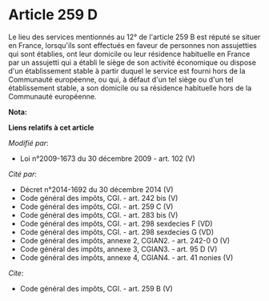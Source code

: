 # Article 259 D

Le lieu des services mentionnés au 12° de l'article 259 B est réputé se situer en France, lorsqu'ils sont effectués en faveur
de personnes non assujetties qui sont établies, ont leur domicile ou leur résidence habituelle en France par un assujetti qui
a établi le siège de son activité économique ou dispose d'un établissement stable à partir duquel le service est fourni hors
de la Communauté européenne, ou qui, à défaut d'un tel siège ou d'un tel établissement stable, a son domicile ou sa résidence
habituelle hors de la Communauté européenne.

**Nota:**



**Liens relatifs à cet article**

_Modifié par_:

  - Loi n°2009-1673 du 30 décembre 2009 - art. 102 (V)

_Cité par_:

  - Décret n°2014-1692 du 30 décembre 2014 (V)
  - Code général des impôts, CGI. - art. 242 bis (V)
  - Code général des impôts, CGI. - art. 259 C (V)
  - Code général des impôts, CGI. - art. 283 bis (V)
  - Code général des impôts, CGI. - art. 298 sexdecies F (VD)
  - Code général des impôts, CGI. - art. 298 sexdecies G (VD)
  - Code général des impôts, annexe 2, CGIAN2. - art. 242-0 O (V)
  - Code général des impôts, annexe 3, CGIAN3. - art. 95 D (V)
  - Code général des impôts, annexe 4, CGIAN4. - art. 41 nonies (V)

_Cite_:

  - Code général des impôts, CGI. - art. 259 B (V)
